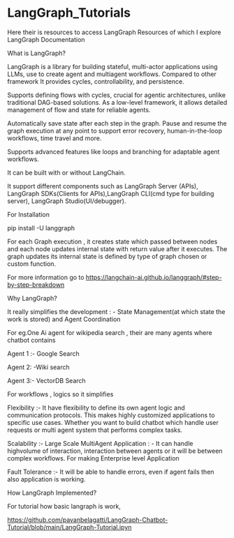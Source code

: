 # LangGraph_Tutorials
Here their is resources to access LangGraph Resources of which I explore
LangGraph Documentation 

What is LangGraph? 

LangGraph is a library for building stateful, multi-actor applications using LLMs, use to create agent and multiagent workflows. Compared to other framework It provides cycles, controllability, and persistence. 

Supports defining flows with cycles, crucial for agentic architectures, unlike traditional DAG-based solutions. As a low-level framework, it allows detailed management of flow and state for reliable agents. 

Automatically save state after each step in the graph. Pause and resume the graph execution at any point to support error recovery, human-in-the-loop workflows, time travel and more. 

Supports advanced features like loops and branching for adaptable agent workflows. 

It can be built with or without LangChain. 

It support different components such as LangGraph Server (APIs), LangGraph SDKs(Clients for APIs),LangGraph CLI(cmd type for building server), LangGraph Studio(UI/debugger). 

For Installation  

pip install -U langgraph 

 
For each Graph execution , it creates state which passed between nodes and each node updates internal state with return value after it executes. The graph updates its internal state is defined by type of graph chosen or custom function.   

For more information go to  https://langchain-ai.github.io/langgraph/#step-by-step-breakdown 

Why LangGraph? 

It really simplifies the development  : - State Management(at which state the work is stored) and Agent Coordination 

For eg.One Ai agent for wikipedia search , their are many agents where chatbot contains 

Agent 1 :- Google Search 

Agent 2: -Wiki search 

Agent 3:- VectorDB Search 

For workflows , logics so it simplifies 

 

Flexibility :- It have flexibility to define its own agent logic and communication protocols. This makes highly customized applications to specific use cases. Whether you want to build chatbot which handle user requests or multi agent system that performs complex tasks. 

 

Scalability :- Large Scale MultiAgent Application : - It can handle highvolume of interaction, interaction between agents or it will be between complex workflows. For making Enterprise level Application  

 

Fault Tolerance :- It will be able to handle errors, even if agent fails then also application is working. 

How LangGraph Implemented? 

For tutorial how basic langraph is work, 

https://github.com/pavanbelagatti/LangGraph-Chatbot-Tutorial/blob/main/LangGraph-Tutorial.ipyn 
 

 

 

 

 
